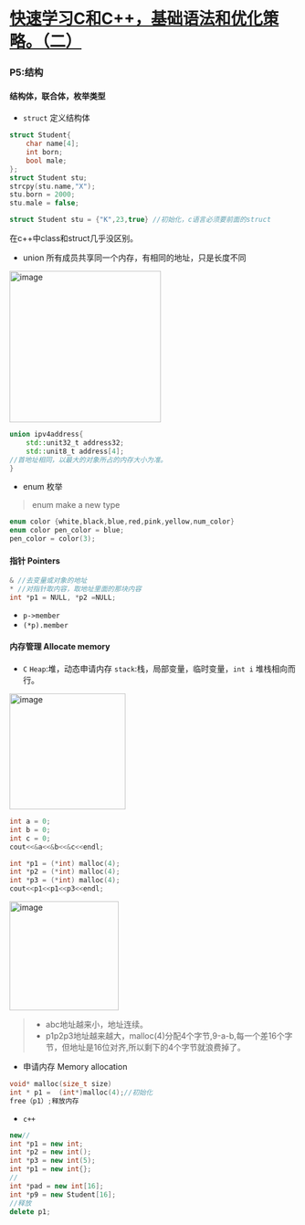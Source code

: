 # [快速学习C和C++，基础语法和优化策略。（二）](https://github.com/dululu/Blogs/issues/17)

### P5:结构
#### 结构体，联合体，枚举类型
- `struct` 定义结构体
```cpp
struct Student{
    char name[4];
    int born;
    bool male;
};
struct Student stu;
strcpy(stu.name,"X");
stu.born = 2000;
stu.male = false;

struct Student stu = {"K",23,true} //初始化，c语言必须要前面的struct
```
在c++中class和struct几乎没区别。
- union
  所有成员共享同一个内存，有相同的地址，只是长度不同
  
<img width="265" alt="image" src="https://github.com/dululu/notes/assets/64392262/4c1dd929-7564-49b7-ab0d-d69a232d221e">

```cpp
union ipv4address{
    std::unit32_t address32;
    std::unit8_t address[4];
//首地址相同，以最大的对象所占的内存大小为准。
}
```
- enum 枚举
> enum make a new type
```cpp
enum color {white,black,blue,red,pink,yellow,num_color}
enum color pen_color = blue;
pen_color = color(3);
```
#### 指针 Pointers
```cpp
& //去变量或对象的地址
* //对指针取内容，取地址里面的那块内容
int *p1 = NULL, *p2 =NULL;
```
- `p->member`
- `(*p).member`
#### 内存管理 Allocate memory
- `C`
  `Heap`:堆，动态申请内存
  `stack`:栈，局部变量，临时变量，`int i`
堆栈相向而行。
<img width="203" alt="image" src="https://github.com/dululu/notes/assets/64392262/01c6886d-dd60-43f5-ac83-bbed9643be44">

```cpp
int a = 0;
int b = 0;
int c = 0; 
cout<<&a<<&b<<&c<<endl;

int *p1 = (*int) malloc(4);
int *p2 = (*int) malloc(4);
int *p3 = (*int) malloc(4);
cout<<p1<<p1<<p3<<endl;
```
<img width="191" alt="image" src="https://github.com/dululu/notes/assets/64392262/55fba445-8fbd-488d-a938-b707dd77181a">

> - abc地址越来小，地址连续。
>- p1p2p3地址越来越大，malloc(4)分配4个字节,9-a-b,每一个差16个字节，但地址是16位对齐,所以剩下的4个字节就浪费掉了。
- 申请内存 Memory allocation
```cpp
void* malloc(size_t size)
int * p1 =  (int*)malloc(4);//初始化
free（p1）;释放内存
```
- `c++`
```cpp
new//
int *p1 = new int;
int *p2 = new int();
int *p3 = new int(5);
int *p1 = new int{};
//
int *pad = new int[16];
int *p9 = new Student[16];
//释放
delete p1;
```